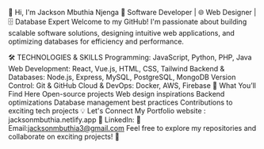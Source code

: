 👋 Hi, I'm Jackson Mbuthia Njenga
🚀 Software Developer | 🌐 Web Designer | 🗄️ Database Expert
Welcome to my GitHub! I'm passionate about building scalable software solutions, designing intuitive web applications, and optimizing databases for efficiency and performance.

🛠️ TECHNOLOGIES & SKILLS
Programming: JavaScript, Python, PHP, Java
Web Development: React, Vue.js, HTML, CSS, Tailwind
Backend & Databases: Node.js, Express, MySQL, PostgreSQL, MongoDB
Version Control: Git & GitHub
Cloud & DevOps: Docker, AWS, Firebase
📌 What You’ll Find Here
Open-source projects
Web design inspirations
Backend optimizations
Database management best practices
Contributions to exciting tech projects
💡 Let's Connect
My Portfolio website : jacksonmbuthia.netlify.app
💼 LinkedIn:
📧 Email:jacksonmbuthia3@gmail.com
Feel free to explore my repositories and collaborate on exciting projects! 🚀
